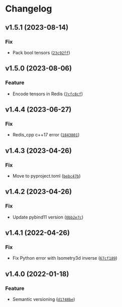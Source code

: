 # Changelog

<!--next-version-placeholder-->

## v1.5.1 (2023-08-14)

### Fix

* Pack bool tensors ([`23c92ff`](https://github.com/tmigimatsu/ctrl-utils/commit/23c92ff3c838e9058e099a01a0888bc1fef2854b))

## v1.5.0 (2023-08-06)

### Feature

* Encode tensors in Redis ([`7cfc8cf`](https://github.com/tmigimatsu/ctrl-utils/commit/7cfc8cf71a3ca02efe91f6f5259de53c92ae5245))

## v1.4.4 (2023-06-27)

### Fix

* Redis_cpp c++17 error ([`1843801`](https://github.com/tmigimatsu/ctrl-utils/commit/18438013a64c7942a242417b3d8727fadd3011c8))

## v1.4.3 (2023-04-26)
### Fix
* Move to pyproject.toml ([`bebc47b`](https://github.com/tmigimatsu/ctrl-utils/commit/bebc47b8f2451d3dcd9c62d4aa077a5018754267))

## v1.4.2 (2023-04-26)
### Fix
* Update pybind11 version ([`0bb2e7c`](https://github.com/tmigimatsu/ctrl-utils/commit/0bb2e7c10cb9a4c125f2b4c638528ad4c8f85e2e))

## v1.4.1 (2022-04-26)
### Fix
* Fix Python error with Isometry3d inverse ([`67cf189`](https://github.com/tmigimatsu/ctrl-utils/commit/67cf189ce26458900389879d38e0033b6c1aedaa))

## v1.4.0 (2022-01-18)
### Feature
* Semantic versioning ([`d1748be`](https://github.com/tmigimatsu/ctrl-utils/commit/d1748be30de489d05a696d7a8de486fc30ef5b9e))
